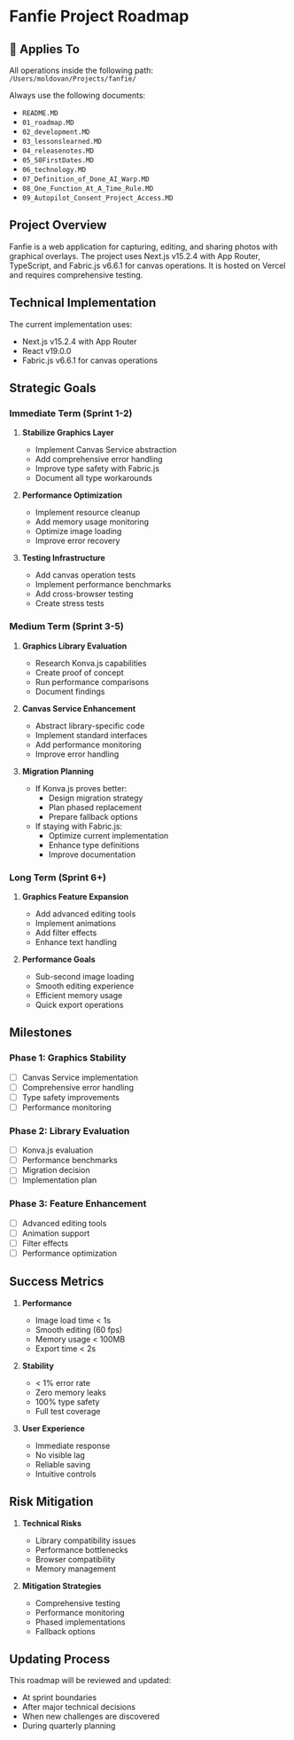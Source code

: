 # Fanfie Project Roadmap

## 📌 Applies To
All operations inside the following path:  
`/Users/moldovan/Projects/fanfie/`

Always use the following documents:
- `README.MD`
- `01_roadmap.MD`
- `02_development.MD`
- `03_lessonslearned.MD`
- `04_releasenotes.MD`
- `05_50FirstDates.MD`
- `06_technology.MD`
- `07_Definition_of_Done_AI_Warp.MD`
- `08_One_Function_At_A_Time_Rule.MD`
- `09_Autopilot_Consent_Project_Access.MD`


## Project Overview
Fanfie is a web application for capturing, editing, and sharing photos with graphical overlays. The project uses Next.js v15.2.4 with App Router, TypeScript, and Fabric.js v6.6.1 for canvas operations. It is hosted on Vercel and requires comprehensive testing.

## Technical Implementation
The current implementation uses:
- Next.js v15.2.4 with App Router
- React v19.0.0
- Fabric.js v6.6.1 for canvas operations

## Strategic Goals

### Immediate Term (Sprint 1-2)
1. **Stabilize Graphics Layer**
   - Implement Canvas Service abstraction
   - Add comprehensive error handling
   - Improve type safety with Fabric.js
   - Document all type workarounds

2. **Performance Optimization**
   - Implement resource cleanup
   - Add memory usage monitoring
   - Optimize image loading
   - Improve error recovery

3. **Testing Infrastructure**
   - Add canvas operation tests
   - Implement performance benchmarks
   - Add cross-browser testing
   - Create stress tests

### Medium Term (Sprint 3-5)
1. **Graphics Library Evaluation**
   - Research Konva.js capabilities
   - Create proof of concept
   - Run performance comparisons
   - Document findings

2. **Canvas Service Enhancement**
   - Abstract library-specific code
   - Implement standard interfaces
   - Add performance monitoring
   - Improve error handling

3. **Migration Planning**
   - If Konva.js proves better:
     * Design migration strategy
     * Plan phased replacement
     * Prepare fallback options
   - If staying with Fabric.js:
     * Optimize current implementation
     * Enhance type definitions
     * Improve documentation

### Long Term (Sprint 6+)
1. **Graphics Feature Expansion**
   - Add advanced editing tools
   - Implement animations
   - Add filter effects
   - Enhance text handling

2. **Performance Goals**
   - Sub-second image loading
   - Smooth editing experience
   - Efficient memory usage
   - Quick export operations

## Milestones

### Phase 1: Graphics Stability
- [ ] Canvas Service implementation
- [ ] Comprehensive error handling
- [ ] Type safety improvements
- [ ] Performance monitoring

### Phase 2: Library Evaluation
- [ ] Konva.js evaluation
- [ ] Performance benchmarks
- [ ] Migration decision
- [ ] Implementation plan

### Phase 3: Feature Enhancement
- [ ] Advanced editing tools
- [ ] Animation support
- [ ] Filter effects
- [ ] Performance optimization

## Success Metrics
1. **Performance**
   - Image load time < 1s
   - Smooth editing (60 fps)
   - Memory usage < 100MB
   - Export time < 2s

2. **Stability**
   - < 1% error rate
   - Zero memory leaks
   - 100% type safety
   - Full test coverage

3. **User Experience**
   - Immediate response
   - No visible lag
   - Reliable saving
   - Intuitive controls

## Risk Mitigation
1. **Technical Risks**
   - Library compatibility issues
   - Performance bottlenecks
   - Browser compatibility
   - Memory management

2. **Mitigation Strategies**
   - Comprehensive testing
   - Performance monitoring
   - Phased implementations
   - Fallback options

## Updating Process
This roadmap will be reviewed and updated:
- At sprint boundaries
- After major technical decisions
- When new challenges are discovered
- During quarterly planning

